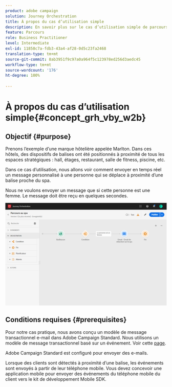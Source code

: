 ```yaml
---
product: adobe campaign
solution: Journey Orchestration
title: À propos du cas d’utilisation simple
description: En savoir plus sur le cas d’utilisation simple de parcours
feature: Parcours
role: Business Practitioner
level: Intermediate
exl-id: 11858c7a-fdb3-43a4-af28-0d5c23fa2468
translation-type: tm+mt
source-git-commit: 8ab3951f9c97a0a964f5c123978ed256d3aedc45
workflow-type: tm+mt
source-wordcount: '176'
ht-degree: 100%

---
```


# À propos du cas d’utilisation simple{#concept_grh_vby_w2b}

## Objectif {#purpose}

Prenons l’exemple d’une marque hôtelière appelée Marlton. Dans ces hôtels, des dispositifs de balises ont été positionnés à proximité de tous les espaces stratégiques : hall, étages, restaurant, salle de fitness, piscine, etc.

Dans ce cas d’utilisation, nous allons voir comment envoyer en temps réel un message personnalisé à une personne qui se déplace à proximité d’une balise proche du spa.

Nous ne voulons envoyer un message que si cette personne est une femme. Le message doit être reçu en quelques secondes.

![](../assets/journeyuc1_16.png)

## Conditions requises        {#prerequisites}

Pour notre cas pratique, nous avons conçu un modèle de message transactionnel e-mail dans Adobe Campaign Standard. Nous utilisons un modèle de message transactionnel basé sur un événement. Voir cette [page](https://docs.adobe.com/content/help/fr-FR/campaign-standard/using/communication-channels/transactional-messaging/about-transactional-messaging.html).

Adobe Campaign Standard est configuré pour envoyer des e-mails.

Lorsque des clients sont détectés à proximité d’une balise, les événements sont envoyés à partir de leur téléphone mobile. Vous devez concevoir une application mobile pour envoyer des événements du téléphone mobile du client vers le kit de développement Mobile SDK.
